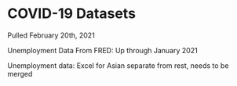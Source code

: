# COVID-19 Datasets

Pulled February 20th, 2021

Unemployment Data From FRED: Up through January 2021

Unemployment data: Excel for Asian separate from rest, needs to be merged
